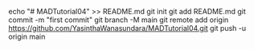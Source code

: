 echo "# MADTutorial04" >> README.md
git init
git add README.md
git commit -m "first commit"
git branch -M main
git remote add origin https://github.com/YasinthaWanasundara/MADTutorial04.git
git push -u origin main
